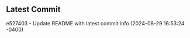 
## Latest Commit
e527403 - Update README with latest commit info (2024-08-29 16:53:24 -0400) <Yunxi-Zhou>
